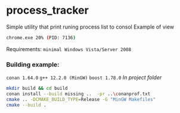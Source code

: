 # process_tracker

Simple utility that print runing process list to consol
Example of view
```sh
chrome.exe 20% (PID: 7136)
```
Requirements:
`minimal Windows Vista/Server 2008`

### Building example:
`conan 1.64.0`
`g++ 12.2.0 (MinGW)`
`boost 1.78.0`
*In project folder*
```sh
mkdir build && cd build
conan install --build missing ..  -pr ..\conanprof.txt
cmake .. -DCMAKE_BUILD_TYPE=Release -G "MinGW Makefiles"
cmake --build . 
```